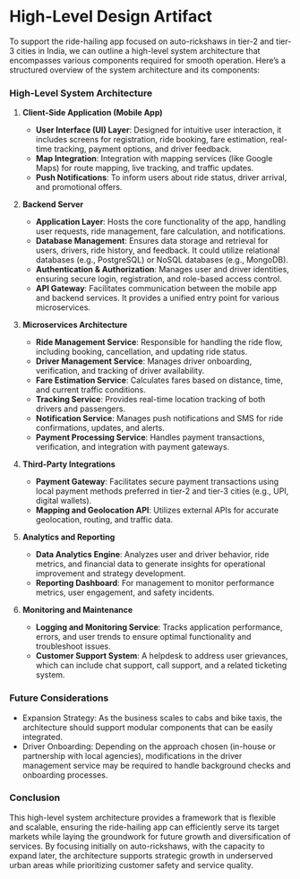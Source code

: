 # High-Level Design Artifact

To support the ride-hailing app focused on auto-rickshaws in tier-2 and tier-3 cities in India, we can outline a high-level system architecture that encompasses various components required for smooth operation. Here’s a structured overview of the system architecture and its components:

### High-Level System Architecture

1. **Client-Side Application (Mobile App)**
   - **User Interface (UI) Layer**: Designed for intuitive user interaction, it includes screens for registration, ride booking, fare estimation, real-time tracking, payment options, and driver feedback.
   - **Map Integration**: Integration with mapping services (like Google Maps) for route mapping, live tracking, and traffic updates.
   - **Push Notifications**: To inform users about ride status, driver arrival, and promotional offers.

2. **Backend Server**
   - **Application Layer**: Hosts the core functionality of the app, handling user requests, ride management, fare calculation, and notifications.
   - **Database Management**: Ensures data storage and retrieval for users, drivers, ride history, and feedback. It could utilize relational databases (e.g., PostgreSQL) or NoSQL databases (e.g., MongoDB).
   - **Authentication & Authorization**: Manages user and driver identities, ensuring secure login, registration, and role-based access control.
   - **API Gateway**: Facilitates communication between the mobile app and backend services. It provides a unified entry point for various microservices.

3. **Microservices Architecture**
   - **Ride Management Service**: Responsible for handling the ride flow, including booking, cancellation, and updating ride status.
   - **Driver Management Service**: Manages driver onboarding, verification, and tracking of driver availability.
   - **Fare Estimation Service**: Calculates fares based on distance, time, and current traffic conditions.
   - **Tracking Service**: Provides real-time location tracking of both drivers and passengers.
   - **Notification Service**: Manages push notifications and SMS for ride confirmations, updates, and alerts.
   - **Payment Processing Service**: Handles payment transactions, verification, and integration with payment gateways.

4. **Third-Party Integrations**
   - **Payment Gateway**: Facilitates secure payment transactions using local payment methods preferred in tier-2 and tier-3 cities (e.g., UPI, digital wallets).
   - **Mapping and Geolocation API**: Utilizes external APIs for accurate geolocation, routing, and traffic data.

5. **Analytics and Reporting**
   - **Data Analytics Engine**: Analyzes user and driver behavior, ride metrics, and financial data to generate insights for operational improvement and strategy development.
   - **Reporting Dashboard**: For management to monitor performance metrics, user engagement, and safety incidents.

6. **Monitoring and Maintenance**
   - **Logging and Monitoring Service**: Tracks application performance, errors, and user trends to ensure optimal functionality and troubleshoot issues.
   - **Customer Support System**: A helpdesk to address user grievances, which can include chat support, call support, and a related ticketing system.

### Future Considerations
- Expansion Strategy: As the business scales to cabs and bike taxis, the architecture should support modular components that can be easily integrated.
- Driver Onboarding: Depending on the approach chosen (in-house or partnership with local agencies), modifications in the driver management service may be required to handle background checks and onboarding processes.

### Conclusion
This high-level system architecture provides a framework that is flexible and scalable, ensuring the ride-hailing app can efficiently serve its target markets while laying the groundwork for future growth and diversification of services. By focusing initially on auto-rickshaws, with the capacity to expand later, the architecture supports strategic growth in underserved urban areas while prioritizing customer safety and service quality.